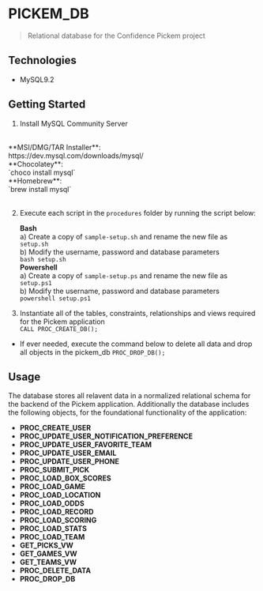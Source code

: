 # PICKEM_DB
> Relational database for the Confidence Pickem project

## Technologies 
- MySQL9.2

## Getting Started
1. Install MySQL Community Server
<br>
**MSI/DMG/TAR Installer**:<br>
https://dev.mysql.com/downloads/mysql/
<br>
**Chocolatey**:<br>
`choco install mysql`
<br>
**Homebrew**:<br>
`brew install mysql`
<br><br>

2. Execute each script in the `procedures` folder by running the script below:<br>

    **Bash**<br>
    a) Create a copy of `sample-setup.sh` and rename the new file as `setup.sh`<br>
    b) Modify the username, password and database parameters<br>
    `bash setup.sh`
    <br>
    **Powershell**<br>
    a) Create a copy of `sample-setup.ps` and rename the new file as `setup.ps1`<br>
    b) Modify the username, password and database parameters<br>
    `powershell setup.ps1`

3. Instantiate all of the tables, constraints, relationships and views required for the 
Pickem application<br>
`CALL PROC_CREATE_DB();`
- If ever needed, execute the command below to delete all data and drop all objects in the pickem_db
`PROC_DROP_DB();`

## Usage
The database stores all relavent data in a normalized relational schema for the backend of the Pickem application. Additionally the database includes the following objects, for the foundational functionality of the application:<br>
- **PROC_CREATE_USER**
- **PROC_UPDATE_USER_NOTIFICATION_PREFERENCE**
- **PROC_UPDATE_USER_FAVORITE_TEAM**
- **PROC_UPDATE_USER_EMAIL**
- **PROC_UPDATE_USER_PHONE**
- **PROC_SUBMIT_PICK**
- **PROC_LOAD_BOX_SCORES**
- **PROC_LOAD_GAME**
- **PROC_LOAD_LOCATION**
- **PROC_LOAD_ODDS**
- **PROC_LOAD_RECORD**
- **PROC_LOAD_SCORING**
- **PROC_LOAD_STATS**
- **PROC_LOAD_TEAM**
- **GET_PICKS_VW**
- **GET_GAMES_VW**
- **GET_TEAMS_VW**
- **PROC_DELETE_DATA**
- **PROC_DROP_DB**

